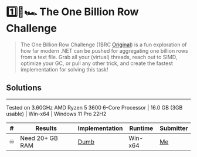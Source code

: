 # 1️⃣🐝🏎️ The One Billion Row Challenge

> The One Billion Row Challenge (1BRC [Original](https://github.com/gunnarmorling/1brc)) is a fun exploration of how far modern .NET can be pushed for aggregating one billion rows from a text file.
> Grab all your (virtual) threads, reach out to SIMD, optimize your GC, or pull any other trick, and create the fastest implementation for solving this task!

## Solutions
---
Tested on 3.60GHz AMD Ryzen 5 3600 6-Core Processor | 16.0 GB (3GB usable) | Win-x64 | Windows 11 Pro 22H2

| #  | Results         | Implementation | Runtime | Submitter |
|----|-----------------|---|---|---|
| ♾️ | Need 20+ GB RAM | [Dumb](https://github.com/KoditkarVedant/1brc/tree/main/src/OneBRC/Dumb) | Win-x64 | [Me](https://github.com/KoditkarVedant) |
